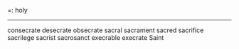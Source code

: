 =: holy

---
consecrate
desecrate
obsecrate
sacral
sacrament
sacred
sacrifice
sacrilege
sacrist
sacrosanct
execrable
execrate
Saint
